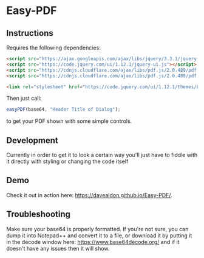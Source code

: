 # Easy-PDF

## Instructions
Requires the following dependencies:
```HTML
<script src="https://ajax.googleapis.com/ajax/libs/jquery/3.3.1/jquery.min.js"></script>
<script src="https://code.jquery.com/ui/1.12.1/jquery-ui.js"></script>
<script src="https://cdnjs.cloudflare.com/ajax/libs/pdf.js/2.0.489/pdf.js"></script>
<script src="https://cdnjs.cloudflare.com/ajax/libs/pdf.js/2.0.489/pdf.worker.js"></script>

<link rel="stylesheet" href="https://code.jquery.com/ui/1.12.1/themes/base/jquery-ui.css">
```

Then just call:
```Javascript
easyPDF(base64, "Header Title of Dialog");
  ```
to get your PDF shown with some simple controls.

## Development

Currently in order to get it to look a certain way you'll just have to fiddle with it directly with styling or changing the code itself

## Demo
Check it out in action here: https://davealdon.github.io/Easy-PDF/.

## Troubleshooting
Make sure your base64 is properly formatted. If you're not sure, you can dump it into Notepad++ and convert it to a file, or download it by putting it in the decode window here: https://www.base64decode.org/ and if it doesn't have any issues then it will show.
